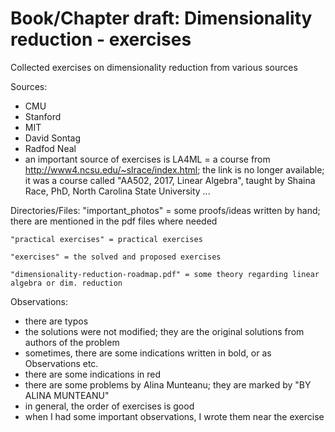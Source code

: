 # Book/Chapter draft: Dimensionality reduction - exercises

Collected exercises on dimensionality reduction from various sources

Sources:
- CMU
- Stanford
- MIT
- David Sontag
- Radfod Neal
- an important source of exercises is LA4ML = a course from http://www4.ncsu.edu/~slrace/index.html; the link is no longer available; it was a course called "AA502, 2017, Linear Algebra", taught by Shaina Race, PhD, North Carolina State University
...

Directories/Files:
    "important_photos" = some proofs/ideas written by hand; there are mentioned in the pdf files where needed

    "practical exercises" = practical exercises

    "exercises" = the solved and proposed exercises 

    "dimensionality-reduction-roadmap.pdf" = some theory regarding linear algebra or dim. reduction

Observations:
- there are typos
- the solutions were not modified; they are the original solutions from authors of the problem
- sometimes, there are some indications written in bold, or as Observations etc.
- there are some indications in red
- there are some problems by Alina Munteanu; they are marked by "BY ALINA MUNTEANU"
- in general, the order of exercises is good
- when I had some important observations, I wrote them near the exercise
